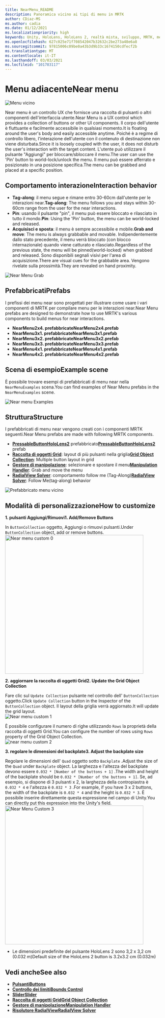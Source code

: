 ```yaml
---
title: NearMenu_README
description: Panoramica vicino ai tipi di menu in MRTK
author: CDiaz-MS
ms.author: cadia
ms.date: 01/12/2021
ms.localizationpriority: high
keywords: Unity, HoloLens, HoloLens 2, realtà mista, sviluppo, MRTK, menu near,
ms.openlocfilehash: 627c025e71f708542047b32632c2be273a48e6a8
ms.sourcegitcommit: 97815006c09be0a43b3d9b33c1674150cdfecf2b
ms.translationtype: MT
ms.contentlocale: it-IT
ms.lasthandoff: 03/03/2021
ms.locfileid: "101783117"
---
```

# <a name="near-menu"></a><span data-ttu-id="81f88-104">Menu adiacente</span><span class="sxs-lookup"><span data-stu-id="81f88-104">Near menu</span></span>

![Menu vicino](Images/NearMenu/MRTK_UX_NearMenu.png)

<span data-ttu-id="81f88-106">Near menu è un controllo UX che fornisce una raccolta di pulsanti o altri componenti dell'interfaccia utente.</span><span class="sxs-lookup"><span data-stu-id="81f88-106">Near Menu is a UX control which provides a collection of buttons or other UI components.</span></span> <span data-ttu-id="81f88-107">Il corpo dell'utente è fluttuante e facilmente accessibile in qualsiasi momento.</span><span class="sxs-lookup"><span data-stu-id="81f88-107">It is floating around the user's body and easily accessible anytime.</span></span> <span data-ttu-id="81f88-108">Poiché è a regime di controllo libero, l'interazione dell'utente con il contenuto di destinazione non viene disturbata.</span><span class="sxs-lookup"><span data-stu-id="81f88-108">Since it is loosely coupled with the user, it does not disturb the user's interaction with the target content.</span></span> <span data-ttu-id="81f88-109">L'utente può utilizzare il pulsante "Aggiungi" per bloccare/sbloccare il menu.</span><span class="sxs-lookup"><span data-stu-id="81f88-109">The user can use the 'Pin' button to world-lock/unlock the menu.</span></span> <span data-ttu-id="81f88-110">Il menu può essere afferrato e posizionato in una posizione specifica.</span><span class="sxs-lookup"><span data-stu-id="81f88-110">The menu can be grabbed and placed at a specific position.</span></span>

## <a name="interaction-behavior"></a><span data-ttu-id="81f88-111">Comportamento interazione</span><span class="sxs-lookup"><span data-stu-id="81f88-111">Interaction behavior</span></span>

- <span data-ttu-id="81f88-112">**Tag-along**: il menu segue e rimane entro 30-60cm dall'utente per le interazioni near.</span><span class="sxs-lookup"><span data-stu-id="81f88-112">**Tag-along**: The menu follows you and stays within 30-60cm range from the user for the near interactions.</span></span>
- <span data-ttu-id="81f88-113">**Pin**: usando il pulsante "pin", il menu può essere bloccato e rilasciato in tutto il mondo.</span><span class="sxs-lookup"><span data-stu-id="81f88-113">**Pin**: Using the 'Pin' button, the menu can be world-locked and released.</span></span>
- <span data-ttu-id="81f88-114">**Acquisisci e sposta**: il menu è sempre accessibile e mobile.</span><span class="sxs-lookup"><span data-stu-id="81f88-114">**Grab and move**: The menu is always grabbable and movable.</span></span> <span data-ttu-id="81f88-115">Indipendentemente dallo stato precedente, il menu verrà bloccato (con blocco internazionale) quando viene catturato e rilasciato.</span><span class="sxs-lookup"><span data-stu-id="81f88-115">Regardless of the previous state, the menu will be pinned(world-locked) when grabbed and released.</span></span> <span data-ttu-id="81f88-116">Sono disponibili segnali visivi per l'area di acquisizione.</span><span class="sxs-lookup"><span data-stu-id="81f88-116">There are visual cues for the grabbable area.</span></span> <span data-ttu-id="81f88-117">Vengono rivelate sulla prossimità.</span><span class="sxs-lookup"><span data-stu-id="81f88-117">They are revealed on hand proximity.</span></span>

<img src="Images/NearMenu/MRTK_UX_NearMenu_Grab.png" alt="Near Menu Grab">

## <a name="prefabs"></a><span data-ttu-id="81f88-118">Prefabbricati</span><span class="sxs-lookup"><span data-stu-id="81f88-118">Prefabs</span></span>

<span data-ttu-id="81f88-119">I prefissi dei menu near sono progettati per illustrare come usare i vari componenti di MRTK per compilare menu per le interazioni near.</span><span class="sxs-lookup"><span data-stu-id="81f88-119">Near Menu prefabs are designed to demonstrate how to use MRTK's various components to build menus for near interactions.</span></span>

- <span data-ttu-id="81f88-120">**NearMenu2x4. prefabbricate**</span><span class="sxs-lookup"><span data-stu-id="81f88-120">**NearMenu2x4.prefab**</span></span>
- <span data-ttu-id="81f88-121">**NearMenu3x1. prefabbricate**</span><span class="sxs-lookup"><span data-stu-id="81f88-121">**NearMenu3x1.prefab**</span></span>
- <span data-ttu-id="81f88-122">**NearMenu3x2. prefabbricate**</span><span class="sxs-lookup"><span data-stu-id="81f88-122">**NearMenu3x2.prefab**</span></span>
- <span data-ttu-id="81f88-123">**NearMenu3x3. prefabbricate**</span><span class="sxs-lookup"><span data-stu-id="81f88-123">**NearMenu3x3.prefab**</span></span>
- <span data-ttu-id="81f88-124">**NearMenu4x1. prefabbricate**</span><span class="sxs-lookup"><span data-stu-id="81f88-124">**NearMenu4x1.prefab**</span></span>
- <span data-ttu-id="81f88-125">**NearMenu4x2. prefabbricate**</span><span class="sxs-lookup"><span data-stu-id="81f88-125">**NearMenu4x2.prefab**</span></span>

## <a name="example-scene"></a><span data-ttu-id="81f88-126">Scena di esempio</span><span class="sxs-lookup"><span data-stu-id="81f88-126">Example scene</span></span>

<span data-ttu-id="81f88-127">È possibile trovare esempi di prefabbricati di menu near nella `NearMenuExamples` scena.</span><span class="sxs-lookup"><span data-stu-id="81f88-127">You can find examples of Near Menu prefabs in the `NearMenuExamples` scene.</span></span>

<img src="Images/NearMenu/MRTK_UX_NearMenu_Examples.png" alt="Near menu Examples">

## <a name="structure"></a><span data-ttu-id="81f88-128">Struttura</span><span class="sxs-lookup"><span data-stu-id="81f88-128">Structure</span></span>

<span data-ttu-id="81f88-129">I prefabbricati di menu near vengono creati con i componenti MRTK seguenti.</span><span class="sxs-lookup"><span data-stu-id="81f88-129">Near Menu prefabs are made with following MRTK components.</span></span>

- <span data-ttu-id="81f88-130">[**PressableButtonHoloLens2**](README_Button.md) prefabbricato</span><span class="sxs-lookup"><span data-stu-id="81f88-130">[**PressableButtonHoloLens2**](README_Button.md) prefab</span></span>
- <span data-ttu-id="81f88-131">[**Raccolta di oggetti Grid**](README_ObjectCollection.md): layout di più pulsanti nella griglia</span><span class="sxs-lookup"><span data-stu-id="81f88-131">[**Grid Object Collection**](README_ObjectCollection.md): Multiple button layout in grid</span></span>
- <span data-ttu-id="81f88-132">[**Gestore di manipolazione**](README_ManipulationHandler.md): selezionare e spostare il menu</span><span class="sxs-lookup"><span data-stu-id="81f88-132">[**Manipulation Handler**](README_ManipulationHandler.md): Grab and move the menu</span></span>
- <span data-ttu-id="81f88-133">[**RadialView Solver**](README_Solver.md): comportamento follow me (Tag-Along)</span><span class="sxs-lookup"><span data-stu-id="81f88-133">[**RadialView Solver**](README_Solver.md): Follow Me(tag-along) behavior</span></span>

![Prefabbricato menu vicino](Images/NearMenu/MRTK_UX_NearMenu_Structure.png)

## <a name="how-to-customize"></a><span data-ttu-id="81f88-135">Modalità di personalizzazione</span><span class="sxs-lookup"><span data-stu-id="81f88-135">How to customize</span></span>

<span data-ttu-id="81f88-136">**1. pulsanti Aggiungi/Rimuovi**</span><span class="sxs-lookup"><span data-stu-id="81f88-136">**1. Add/Remove Buttons**</span></span>

<span data-ttu-id="81f88-137">In `ButtonCollection` oggetto, Aggiungi o rimuovi pulsanti.</span><span class="sxs-lookup"><span data-stu-id="81f88-137">Under `ButtonCollection` object, add or remove buttons.</span></span>  
<img src="Images/NearMenu/MRTK_UX_NearMenu_Custom0.png" width="450" alt="Near menu custom 0">

<span data-ttu-id="81f88-138">**2. aggiornare la raccolta di oggetti Grid**</span><span class="sxs-lookup"><span data-stu-id="81f88-138">**2. Update the Grid Object Collection**</span></span>

<span data-ttu-id="81f88-139">Fare clic sul `Update Collection` pulsante nel controllo dell' `ButtonCollection` oggetto.</span><span class="sxs-lookup"><span data-stu-id="81f88-139">Click `Update Collection` button in the Inspector of the `ButtonCollection` object.</span></span> <span data-ttu-id="81f88-140">Il layout della griglia verrà aggiornato.</span><span class="sxs-lookup"><span data-stu-id="81f88-140">It will update the grid layout.</span></span>  
<img src="Images/NearMenu/MRTK_UX_NearMenu_Custom1.png" alt="Near menu custom 1">

<span data-ttu-id="81f88-141">È possibile configurare il numero di righe utilizzando `Rows` la proprietà della raccolta di oggetti Grid.</span><span class="sxs-lookup"><span data-stu-id="81f88-141">You can configure the number of rows using `Rows` property of the Grid Object Collection.</span></span>  
<img src="Images/NearMenu/MRTK_UX_NearMenu_Custom2.png" alt="near menu custom 2">

<span data-ttu-id="81f88-142">**3. regolare le dimensioni del backplate**</span><span class="sxs-lookup"><span data-stu-id="81f88-142">**3. Adjust the backplate size**</span></span>

<span data-ttu-id="81f88-143">Regolare le dimensioni dell' `Quad` oggetto sotto `Backplate` .</span><span class="sxs-lookup"><span data-stu-id="81f88-143">Adjust the size of the `Quad` under `Backplate` object.</span></span> <span data-ttu-id="81f88-144">La larghezza e l'altezza del backplate devono essere `0.032 * [Number of the buttons + 1]` .</span><span class="sxs-lookup"><span data-stu-id="81f88-144">The width and height of the backplate should be `0.032 * [Number of the buttons + 1]`.</span></span> <span data-ttu-id="81f88-145">Se, ad esempio, si dispone di 3 pulsanti x 2, la larghezza della contropiastra è `0.032 * 4` e l'altezza è `0.032 * 3` .</span><span class="sxs-lookup"><span data-stu-id="81f88-145">For example, if you have 3 x 2 buttons, the width of the backplate is `0.032 * 4` and the height is `0.032 * 3`.</span></span> <span data-ttu-id="81f88-146">È possibile inserire direttamente questa espressione nel campo di Unity.</span><span class="sxs-lookup"><span data-stu-id="81f88-146">You can directly put this expression into the Unity's field.</span></span>  
<img src="Images/NearMenu/MRTK_UX_NearMenu_Custom3.png" width="450" alt="Near Menu Custom 3">

- <span data-ttu-id="81f88-147">Le dimensioni predefinite del pulsante HoloLens 2 sono 3,2 x 3,2 cm (0.032 m)</span><span class="sxs-lookup"><span data-stu-id="81f88-147">Default size of the HoloLens 2 button is 3.2x3.2 cm (0.032m)</span></span>

## <a name="see-also"></a><span data-ttu-id="81f88-148">Vedi anche</span><span class="sxs-lookup"><span data-stu-id="81f88-148">See also</span></span>

- [<span data-ttu-id="81f88-149">**Pulsanti**</span><span class="sxs-lookup"><span data-stu-id="81f88-149">**Buttons**</span></span>](README_Button.md)
- [<span data-ttu-id="81f88-150">**Controllo dei limiti**</span><span class="sxs-lookup"><span data-stu-id="81f88-150">**Bounds Control**</span></span>](README_BoundsControl.md)
- [<span data-ttu-id="81f88-151">**Slider**</span><span class="sxs-lookup"><span data-stu-id="81f88-151">**Slider**</span></span>](README_Sliders.md)
- [<span data-ttu-id="81f88-152">**Raccolta di oggetti Grid**</span><span class="sxs-lookup"><span data-stu-id="81f88-152">**Grid Object Collection**</span></span>](README_ObjectCollection.md)
- [<span data-ttu-id="81f88-153">**Gestore di manipolazione**</span><span class="sxs-lookup"><span data-stu-id="81f88-153">**Manipulation Handler**</span></span>](README_ManipulationHandler.md)
- [<span data-ttu-id="81f88-154">**Risolutore RadialView**</span><span class="sxs-lookup"><span data-stu-id="81f88-154">**RadialView Solver**</span></span>](README_Solver.md)

